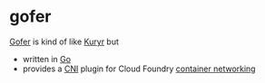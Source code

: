 # gofer
[Gofer](http://www.dictionary.com/browse/gofer) is kind of like [Kuryr](https://github.com/openstack/kuryr) but
- written in [Go](https://golang.org/)
- provides a [CNI](https://github.com/containernetworking/cni) plugin for Cloud Foundry [container networking](https://github.com/cloudfoundry-incubator/netman-release)
